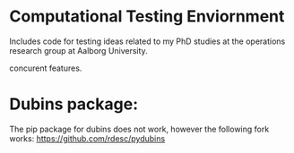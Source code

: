 # Computational Testing Enviornment
Includes code for testing ideas related to my PhD studies at the operations research group at Aalborg University.

concurent features.


# Dubins package:
The pip package for dubins does not work, however the following fork works: https://github.com/rdesc/pydubins
